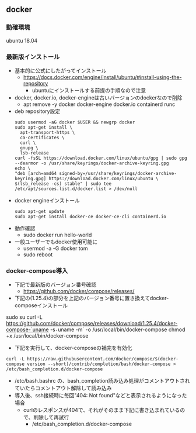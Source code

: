 ## docker

### 動確環境

ubuntu 18.04

### 最新版インストール

* 基本的に公式にしたがってインストール
  * https://docs.docker.com/engine/install/ubuntu/#install-using-the-repository
    * ubuntuにインストールする前提の手順なので注意
* docker, docker.io, docker-engineは古いバージョンのdockerなので削除
  * apt remove -y docker docker-engine docker.io containerd runc
* deb repository設定
  ```
  sudo usermod -aG docker $USER && newgrp docker
  sudo apt-get install \
    apt-transport-https \
    ca-certificates \
    curl \
    gnupg \
    lsb-release
  curl -fsSL https://download.docker.com/linux/ubuntu/gpg | sudo gpg --dearmor -o /usr/share/keyrings/docker-archive-keyring.gpg
  echo \
  "deb [arch=amd64 signed-by=/usr/share/keyrings/docker-archive-keyring.gpg] https://download.docker.com/linux/ubuntu \
  $(lsb_release -cs) stable" | sudo tee /etc/apt/sources.list.d/docker.list > /dev/null
  ```
* docker engineインストール
  ```
  sudo apt-get update
  sudo apt-get install docker-ce docker-ce-cli containerd.io
  ```
* 動作確認
  * sudo docker run hello-world
* 一般ユーザーでもdocker使用可能に
  * usermod -a -G docker tom
  * sudo reboot

### docker-compose導入

* 下記で最新版のバージョン番号確認
  * https://github.com/docker/compose/releases/
* 下記の(1.25.4)の部分を上記のバージョン番号に置き換えてdocker-composeインストール

sudo su
curl -L https://github.com/docker/compose/releases/download/1.25.4/docker-compose-`uname -s`-`uname -m` -o /usr/local/bin/docker-compose
chmod +x /usr/local/bin/docker-compose

* 下記を実行して、docker-composeの補完を有効化

```
curl -L https://raw.githubusercontent.com/docker/compose/$(docker-compose version --short)/contrib/completion/bash/docker-compose > /etc/bash_completion.d/docker-compose
```

* /etc/bash.bashrc の、bash_completion読み込み処理がコメントアウトされていたらコメントアウト解除して読み込み
* 導入後、ssh接続時に毎回"404: Not found"などと表示されるようになった場合
  * curlのレスポンスが404で、それがそのまま下記に書き込まれているので、削除して再試行
    * /etc/bash_completion.d/docker-compose